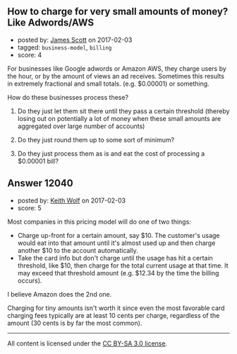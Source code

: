 ## How to charge for very small amounts of money? Like Adwords/AWS

- posted by: [James Scott](https://stackexchange.com/users/10167557/james-scott) on 2017-02-03
- tagged: `business-model`, `billing`
- score: 4

For businesses like Google adwords or Amazon AWS, they charge users by the hour, or by the amount of views an ad receives. Sometimes this results in extremely fractional and small totals. (e.g. $0.00001) or something.

How do these businesses process these? 

 1. Do they just let them sit there until they pass a certain threshold (thereby losing out on potentially a lot of money when these small amounts are aggregated over large number of accounts)

 2. Do they just round them up to some sort of minimum?

 3. Do they just process them as is and eat the cost of processing a $0.00001 bill?


## Answer 12040

- posted by: [Keith Wolf](https://stackexchange.com/users/147215/keith-wolf) on 2017-02-03
- score: 5

Most companies in this pricing model will do one of two things: 

 - Charge up-front for a certain amount, say $10.  The customer's usage would eat into that amount until it's almost used up and then charge another $10 to the account automatically.
 - Take the card info but don't charge until the usage has hit a certain threshold, like $10, then charge for the total current usage at that time. It may exceed that threshold amount (e.g. $12.34 by the time the billing occurs).  

I believe Amazon does the 2nd one.  

Charging for tiny amounts isn't worth it since even the most favorable card charging fees typically are at least 10 cents per charge, regardless of the amount (30 cents is by far the most common).



---

All content is licensed under the [CC BY-SA 3.0 license](https://creativecommons.org/licenses/by-sa/3.0/).
